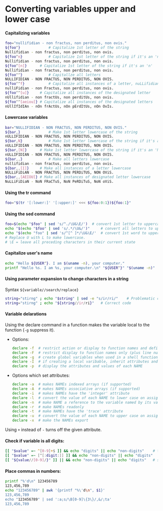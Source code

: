 # Converting variables upper and lower case
#### Capitalizing variables
```bash
foo="nullifidian - non fractus, non perditus, non ovis."
${foo^}				# Capitalize 1st letter of the string
Nullifidian - non fractus, non perditus, non ovis.
${foo^n}			# Capitalize 1st letter of the string if it's an 'n'
Nullifidian - non fractus, non perditus, non ovis.
${foo^[n]}		# Capitalize 1st letter of the string if it's an 'n'
Nullifidian - non fractus, non perditus, non ovis.
${foo^^}			# Capitallze all letters
NULLIFIDIAN - NON FRACTUS, NON PERDITUS, NON OVIS.
${foo^^f}			# Capitalize all instances of a letter, nuLLifidian
nulliFidian - non Fractus, non perditus, non ovis.
${foo^^[u]}		# Capitalize all instances of the designated letter
nUllifidian - non fractUs, non perditUs, non ovis.
${foo^^[aeiou]}	# Capitalize all instances of the designated letters
nUllIfIdIAn - nOn frActUs, nOn pErdItUs, nOn OvIs.
```
#### Lowercase variables
```bash
bar="NULLIFIDIAN - NON FRACTUS, NON PERDITUS, NON OVIS."
${bar,}				# Make 1st letter lowercase of the string
nULLIFIDIAN - NON FRACTUS, NON PERDITUS, NON OVIS.
${bar,N}			# Make 1st letter lowercase of the string if it's an 'N'
nULLIFIDIAN - NON FRACTUS, NON PERDITUS, NON OVIS.
${bar,[N]}		# Make 1st letter lowercase of the string if it's an 'N'
nULLIFIDIAN - NON FRACTUS, NON PERDITUS, NON OVIS.
${bar,,}			# Make all letters lowercase
nullifidian - non fractus, non perditus, non ovis.
${bar,,[I]}		# Make all instances of a letter lowercase
NULLiFiDiAN - NON FRACTUS, NON PERDiTUS, NON OViS.
${bar,,[AEIOU]}	# Make all instances of designated letter lowercase
NuLLiFiDiaN - NoN FRaCTuS, NoN PeRDiTuS, NoN oViS.
```

#### Using the tr command
```bash
foo="$(tr '[:lower:]' '[:upper:]' <<< ${foo:0:1})${foo:1}"
```

#### Using the sed command
```bash
foo=$(echo "$foo" | sed 's/^./\U&\E/')	# convert 1st letter to uppercase
echo "$(echo "$foo" | sed 's/.*/\U&/')"		# convert all letters to uppercase
echo "$(echo "foo" | sed 's/^[^ ]*/\U&\E/'	# convert 1st word to uppercase
# Replace U with L to make lowercase.
# \E = leave all preceding characters in their current state
```

#### Capitalize user's name
```bash
echo "Hello ${USER^}. I am $(uname -n), your computer."
printf "Hello %s. I am %s, your computer.\n" "${USER^}" "$(uname -n)"
```

#### Using parameter expansion to change characters in a string
Syntax `${variable//search/replace}`
```bash
string="stirng" ; echo "$string" | sed -e "s/ir/ri/"	# Problematic code
string="stirng" ; echo "${string//ir/ri}"	# Correct code
```
#### Variable delarations
Using the declare command in a function makes the variable local to the function (`-g` suppress it).
- Options:
	```bash
	declare -f	# restrict action or display to function names and definitions
	declare -F	# restrict display to function names only (plus line number & source file when debugging)
	declare -g	# create global variables when used in a shell function; otherwise ignore
	declare -I	# if creating a local varibable, inherit attributes and value	of a variable with the same name at a previous scope
	declare -p	# display the attributes and values of each NAME
	```
- Options which set attributes:
	```bash
	declare -a	# makes NAMEs indexed arrays (if supported)
	declare -A	# makes NAMEs associative arrays (if supported)
	declare -i	# makes NAMEs have the 'integer' attribute
	declare -l	# convert the value of each NAME to lower case on assignment
	declare -n	# make NAME a reference to the variable named by its value
	declare -r	# make NAMEs readonly
	declare -t	# make NAMEs have the 'trace' attribute
	declare -u	# convert the value of each NAME to upper case on assignment
	declare -x	# make the NAMEs export
	```
Using `+` instead of `-` turns off the given attribute.
#### Check if variable is all digits:
```bash
[[ "$value" =~ ^[0-9]+$ ]] && echo "digits" || echo "non-digits"	# true if all digits
[[ "$value" =~ [^[:digit:]] ]] && echo "non-digits" || echo "digits"
[[ "${value//[0-9]/}" ]] || && echo "non-digits" || echo "digits"	# strips out digits and returns true if there's anything left
```
#### Place commas in numbers:
```bash
printf "%'d\n" 123456789
123,456,789
echo "123456789" | awk '{printf "%\'d\n", $1}'
123,456,789
echo "123456789" | sed ':a;s/\B[0-9]\{3\}/,&/;ta'
123,456,789
```
